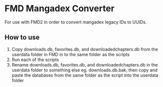 # FMD Mangadex Converter
For use with FMD2 in order to convert mangadex legacy IDs to UUIDs.

## How to use
1. Copy downloads.db, favorites.db, and downloadedchapters.db from the userdata folder in FMD in to the same folder as the scripts
2. Run each of the scripts
3. Rename downloads.db, favorites.db, and downloadedchapters.db in the userdata folder to something else eg. downloads.db.bak, then copy and paste the databases from the same folder as the script into the userdata folder
